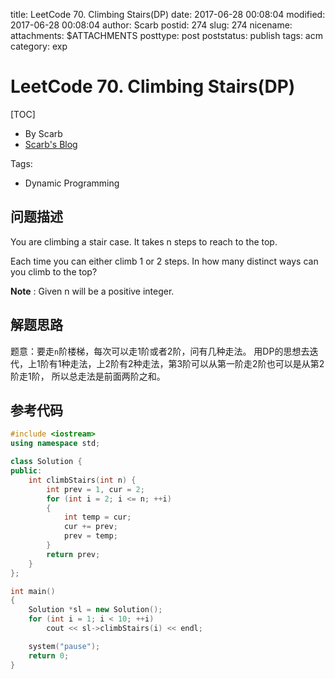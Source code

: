title: LeetCode 70. Climbing Stairs(DP)
date: 2017-06-28 00:08:04
modified: 2017-06-28 00:08:04
author: Scarb
postid: 274
slug: 274
nicename: 
attachments: $ATTACHMENTS
posttype: post
poststatus: publish
tags: acm
category: exp

# LeetCode 70. Climbing Stairs(DP)
[TOC]

- By Scarb
- [Scarb's Blog](http://115.28.48.229/wordpress/)


Tags:

- Dynamic Programming


## 问题描述

You are climbing a stair case. It takes n steps to reach to the top.

Each time you can either climb 1 or 2 steps. In how many distinct ways can you climb to the top?

**Note** : Given n will be a positive integer.

## 解题思路
题意：要走`n`阶楼梯，每次可以走1阶或者2阶，问有几种走法。
用DP的思想去迭代，上1阶有1种走法，上2阶有2种走法，第3阶可以从第一阶走2阶也可以是从第2阶走1阶，
所以总走法是前面两阶之和。

## 参考代码
```C++
#include <iostream>
using namespace std;

class Solution {
public:
	int climbStairs(int n) {
		int prev = 1, cur = 2;
		for (int i = 2; i <= n; ++i)
		{
			int temp = cur;
			cur += prev;
			prev = temp;
		}
		return prev;
	}
};

int main()
{
	Solution *sl = new Solution();
	for (int i = 1; i < 10; ++i)
		cout << sl->climbStairs(i) << endl;

	system("pause");
	return 0;
}
```